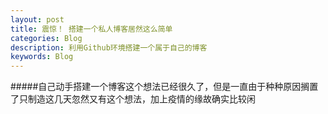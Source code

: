 ```yaml
---
layout: post
title: 震惊！ 搭建一个私人博客居然这么简单
categories: Blog
description: 利用Github环境搭建一个属于自己的博客
keywords: Blog
---
```

#####自己动手搭建一个博客这个想法已经很久了，但是一直由于种种原因搁置了只制造这几天忽然又有这个想法，加上疫情的缘故确实比较闲